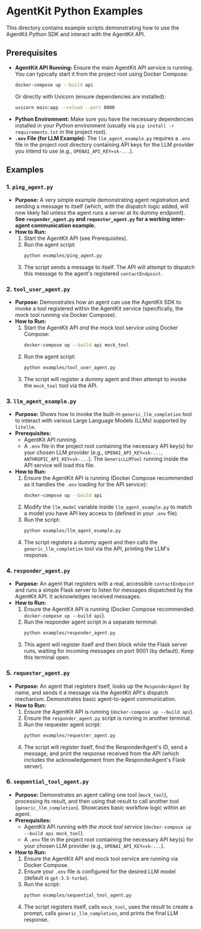 # AgentKit Python Examples

This directory contains example scripts demonstrating how to use the AgentKit Python SDK and interact with the AgentKit API.

## Prerequisites

*   **AgentKit API Running:** Ensure the main AgentKit API service is running. You can typically start it from the project root using Docker Compose:
    ```bash
    docker-compose up --build api
    ```
    Or directly with Uvicorn (ensure dependencies are installed):
    ```bash
    uvicorn main:app --reload --port 8000
    ```
*   **Python Environment:** Make sure you have the necessary dependencies installed in your Python environment (usually via `pip install -r requirements.txt` in the project root).
*   **`.env` File (for LLM Example):** The `llm_agent_example.py` requires a `.env` file in the project root directory containing API keys for the LLM provider you intend to use (e.g., `OPENAI_API_KEY=sk-...`).

## Examples

### 1. `ping_agent.py`

*   **Purpose:** A very simple example demonstrating agent registration and sending a message to itself (which, with the dispatch logic added, will now likely fail unless the agent runs a server at its dummy endpoint). **See `responder_agent.py` and `requester_agent.py` for a working inter-agent communication example.**
*   **How to Run:**
    1.  Start the AgentKit API (see Prerequisites).
    2.  Run the agent script:
        ```bash
        python examples/ping_agent.py
        ```
    3.  The script sends a message to itself. The API will attempt to dispatch this message to the agent's registered `contactEndpoint`.

### 2. `tool_user_agent.py`

*   **Purpose:** Demonstrates how an agent can use the AgentKit SDK to invoke a tool registered within the AgentKit service (specifically, the mock tool running via Docker Compose).
*   **How to Run:**
    1.  Start the AgentKit API *and* the mock tool service using Docker Compose:
        ```bash
        docker-compose up --build api mock_tool
        ```
    2.  Run the agent script:
        ```bash
        python examples/tool_user_agent.py
        ```
    3.  The script will register a dummy agent and then attempt to invoke the `mock_tool` tool via the API.

### 3. `llm_agent_example.py`

*   **Purpose:** Shows how to invoke the built-in `generic_llm_completion` tool to interact with various Large Language Models (LLMs) supported by `litellm`.
*   **Prerequisites:**
    *   AgentKit API running.
    *   A `.env` file in the project root containing the necessary API key(s) for your chosen LLM provider (e.g., `OPENAI_API_KEY=sk-...`, `ANTHROPIC_API_KEY=sk-...`). The `GenericLLMTool` running inside the API service will load this file.
*   **How to Run:**
    1.  Ensure the AgentKit API is running (Docker Compose recommended as it handles the `.env` loading for the API service):
        ```bash
        docker-compose up --build api
        ```
    2.  Modify the `llm_model` variable inside `llm_agent_example.py` to match a model you have API key access to (defined in your `.env` file).
    3.  Run the script:
        ```bash
        python examples/llm_agent_example.py
        ```
    4.  The script registers a dummy agent and then calls the `generic_llm_completion` tool via the API, printing the LLM's response.

### 4. `responder_agent.py`

*   **Purpose:** An agent that registers with a real, accessible `contactEndpoint` and runs a simple Flask server to listen for messages dispatched by the AgentKit API. It acknowledges received messages.
*   **How to Run:**
    1.  Ensure the AgentKit API is running (Docker Compose recommended: `docker-compose up --build api`).
    2.  Run the responder agent script in a separate terminal:
        ```bash
        python examples/responder_agent.py
        ```
    3.  This agent will register itself and then block while the Flask server runs, waiting for incoming messages on port 9001 (by default). Keep this terminal open.

### 5. `requester_agent.py`

*   **Purpose:** An agent that registers itself, looks up the `ResponderAgent` by name, and sends it a message via the AgentKit API's dispatch mechanism. Demonstrates basic agent-to-agent communication.
*   **How to Run:**
    1.  Ensure the AgentKit API is running (`docker-compose up --build api`).
    2.  Ensure the `responder_agent.py` script is running in another terminal.
    3.  Run the requester agent script:
        ```bash
        python examples/requester_agent.py
        ```
    4.  The script will register itself, find the ResponderAgent's ID, send a message, and print the response received from the API (which includes the acknowledgement from the ResponderAgent's Flask server).

### 6. `sequential_tool_agent.py`

*   **Purpose:** Demonstrates an agent calling one tool (`mock_tool`), processing its result, and then using that result to call another tool (`generic_llm_completion`). Showcases basic workflow logic within an agent.
*   **Prerequisites:**
    *   AgentKit API running *with the mock tool service* (`docker-compose up --build api mock_tool`).
    *   A `.env` file in the project root containing the necessary API key(s) for your chosen LLM provider (e.g., `OPENAI_API_KEY=sk-...`).
*   **How to Run:**
    1.  Ensure the AgentKit API and mock tool service are running via Docker Compose.
    2.  Ensure your `.env` file is configured for the desired LLM model (default is `gpt-3.5-turbo`).
    3.  Run the script:
        ```bash
        python examples/sequential_tool_agent.py
        ```
    4.  The script registers itself, calls `mock_tool`, uses the result to create a prompt, calls `generic_llm_completion`, and prints the final LLM response.